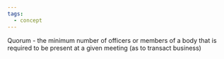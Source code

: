 ```yaml
---
tags:
  - concept
---
```

Quorum - the minimum number of officers or members of a body that is required to be present at a given meeting (as to transact business)